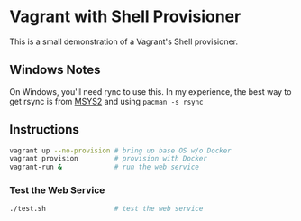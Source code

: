 # **Vagrant with Shell Provisioner**

This is a small demonstration of a Vagrant's Shell provisioner.

## **Windows Notes**

On Windows, you'll need rync to use this.  In my experience, the best way to get rsync is from [MSYS2](https://msys2.github.io/) and using `pacman -s rsync`

## **Instructions**

```bash
vagrant up --no-provision # bring up base OS w/o Docker
vagrant provision         # provision with Docker
vagrant-run &             # run the web service
```

### **Test the Web Service**

```bash
./test.sh                 # test the web service
```
